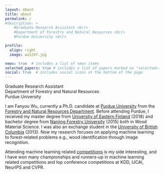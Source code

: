 ```yaml
---
layout: about
title: about
permalink: /
#description: >
    #Graduate Research Assistant <br/>
    #Department of Forestry and Natural Resources <br/>
    #Purdue University <br/>

profile:
  align: right
  image: wu1297.jpg

news: true  # includes a list of news items
selected_papers: true # includes a list of papers marked as "selected={true}"
social: true  # includes social icons at the bottom of the page
---
```

Graduate Research Assistant <br/>
Department of Forestry and Natural Resources <br/>
Purdue University <br/>

I am Fanyou Wu, currently a Ph.D. candidate at [Purdue University](https://www.purdue.edu/) from the [Forestry and Natural Resources Department](https://fnr.purdue.edu/). Before attending Purdue, I received my master degree from [University of Eastern Finland](https://www.uef.fi/en/etusivu) (2018) and bachelor degree from [Nanjing Forestry University](http://eng.njfu.edu.cn) (2015) both in Wood Material Science. I was also an exchange student in the [University of British Columbia](https://www.ubc.ca/) (2013). Now my research focuses on applying machine learning to forest-related problems e.g., wood identification through image recognition.

Attending machine learning related [competitions](/competitions) is my side interesting, and I have won many championships and runners-up in machine learning related competitions and top conference competitions at KDD, IJCAI, NeurIPS and CVPR.
